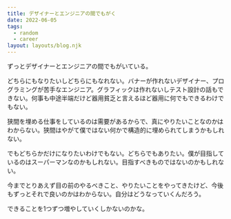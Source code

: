 ```yaml
---
title: デザイナーとエンジニアの間でもがく
date: 2022-06-05
tags:
  - random
  - career
layout: layouts/blog.njk
---
```


ずっとデザイナーとエンジニアの間でもがいている。

どちらにもなりたいしどちらにもなれない。バナーが作れないデザイナー、プログラミングが苦手なエンジニア。グラフィックは作れないしテスト設計の話もできない。何事も中途半端だけど器用貧乏と言えるほど器用に何でもできるわけでもない。

狭間を埋める仕事をしているのは需要があるからで、真にやりたいことなのかはわからない。狭間はやがて僕ではない何かで構造的に埋められてしまうかもしれない。

でもどちらかだけになりたいわけでもない。どちらでもありたい。僕が目指しているのはスーパーマンなのかもしれない。目指すべきものではないのかもしれない。

今までとりあえず目の前のやるべきこと、やりたいことをやってきたけど、今後もずっとそれで良いのかはわからない。自分はどうなっていくんだろう。

できることを1つずつ増やしていくしかないのかな。